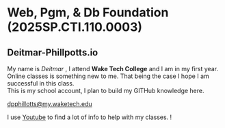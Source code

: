 # Web, Pgm, & Db Foundation (2025SP.CTI.110.0003) #
## Deitmar-Phillpotts.io ##
 

My name is *Deitmar* , I attend **Wake Tech College** and I am in my first year.<br>Online classes is something new to me. That being the case I hope I am successful in this class. <br> This is my school account, I plan to build my GITHub knowledge here.
 
dpphillotts@my.waketech.edu

I use [Youtube](https://youtube.com) to find a lot of info to help with my classes.
!
